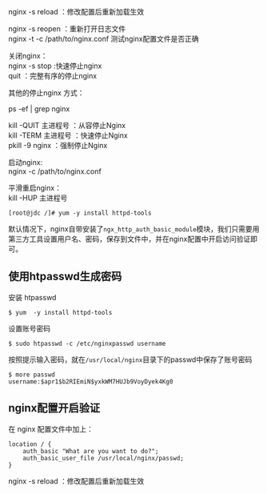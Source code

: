 nginx -s reload  ：修改配置后重新加载生效

nginx -s reopen  ：重新打开日志文件  
nginx -t -c /path/to/nginx.conf 测试nginx配置文件是否正确

关闭nginx：  
nginx -s stop  :快速停止nginx  
         quit  ：完整有序的停止nginx

其他的停止nginx 方式：

ps -ef \| grep nginx

kill -QUIT 主进程号     ：从容停止Nginx  
kill -TERM 主进程号     ：快速停止Nginx  
pkill -9 nginx          ：强制停止Nginx

启动nginx:  
nginx -c /path/to/nginx.conf

平滑重启nginx：  
kill -HUP 主进程号





`[root@jdc /]# yum -y install httpd-tools`



默认情况下，nginx自带安装了`ngx_http_auth_basic_module`模块，我们只需要用第三方工具设置用户名、密码，保存到文件中，并在nginx配置中开启访问验证即可。

## 使用htpasswd生成密码

安装 htpasswd

```
$ yum  -y install httpd-tools

```

设置账号密码

```
$ sudo htpasswd -c /etc/nginxpasswd username

```

按照提示输入密码，就在`/usr/local/nginx`目录下的passwd中保存了账号密码

```
$ more passwd 
username:$apr1$b2RIEmiN$yxkWM7HUJb9VoyDyek4Kg0

```

## nginx配置开启验证

在 nginx 配置文件中加上：

```
location / {
    auth_basic "What are you want to do?";
    auth_basic_user_file /usr/local/nginx/passwd;
}

```

nginx -s reload  ：修改配置后重新加载生效

